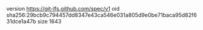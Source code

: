 version https://git-lfs.github.com/spec/v1
oid sha256:29bcb9c794457dd8347e43ca546e031a805d9e0be71baca95d82f631dce1a47b
size 1643
